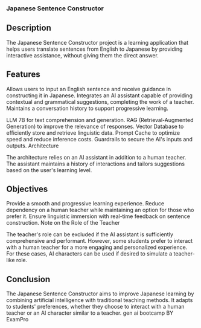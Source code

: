 ### Japanese Sentence Constructor

## Description

The Japanese Sentence Constructor project is a learning application that helps users translate sentences from English to Japanese by providing interactive assistance, without giving them the direct answer.

## Features

Allows users to input an English sentence and receive guidance in constructing it in Japanese. Integrates an AI assistant capable of providing contextual and grammatical suggestions, completing the work of a teacher. Maintains a conversation history to support progressive learning.

LLM 7B for text comprehension and generation. RAG (Retrieval-Augmented Generation) to improve the relevance of responses. Vector Database to efficiently store and retrieve linguistic data. Prompt Cache to optimize speed and reduce inference costs. Guardrails to secure the AI's inputs and outputs. Architecture

The architecture relies on an AI assistant in addition to a human teacher. The assistant maintains a history of interactions and tailors suggestions based on the user's learning level.

## Objectives

Provide a smooth and progressive learning experience. Reduce dependency on a human teacher while maintaining an option for those who prefer it. Ensure linguistic immersion with real-time feedback on sentence construction. Note on the Role of the Teacher

The teacher's role can be excluded if the AI assistant is sufficiently comprehensive and performant. However, some students prefer to interact with a human teacher for a more engaging and personalized experience. For these cases, AI characters can be used if desired to simulate a teacher-like role.

## Conclusion

The Japanese Sentence Constructor aims to improve Japanese learning by combining artificial intelligence with traditional teaching methods. It adapts to students' preferences, whether they choose to interact with a human teacher or an AI character similar to a teacher.
gen ai bootcamp BY ExamPro
